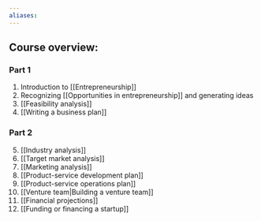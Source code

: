 ```yaml
---
aliases:
---
```

## Course overview:
### Part 1
1. Introduction to [[Entrepreneurship]]
2. Recognizing [[Opportunities in entrepreneurship]] and generating ideas
3. [[Feasibility analysis]]
4. [[Writing a business plan]]
### Part 2
5. [[Industry analysis]]
6. [[Target market analysis]]
7. [[Marketing analysis]]
8. [[Product-service development plan]]
9. [[Product-service operations plan]]
10. [[Venture team|Building a venture team]]
11. [[Financial projections]]
12. [[Funding or financing a startup]]